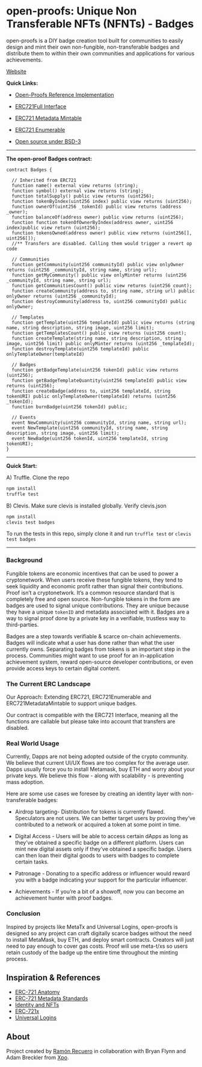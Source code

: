 # open-proofs: Unique Non Transferable NFTs (NFNTs)  - Badges
open-proofs is a DIY badge creation tool built for communities to easily design and mint their own non-fungible, non-transferable badges and distribute them to within their own communities and applications for various achievements.

[Website](http://openproofs.com/)

**Quick Links:**

- [Open-Proofs Reference Implementation](contracts/Badges/Badges.sol)

- [ERC721Full Interface](https://github.com/OpenZeppelin/openzeppelin-solidity/blob/master/contracts/token/ERC721/IERC721Full.sol)

- [ERC721 Metadata Mintable](https://github.com/OpenZeppelin/openzeppelin-solidity/blob/master/contracts/token/ERC721/ERC721MetadataMintable.sol)

- [ERC721 Enumerable](https://github.com/OpenZeppelin/openzeppelin-solidity/blob/master/contracts/token/ERC721/ERC721Enumerable.sol)

- [Open source under BSD-3](LICENSE)
---

**The open-proof Badges contract:**

```sol
contract Badges {

  // Inherited from ERC721
  function name() external view returns (string);
  function symbol() external view returns (string);
  function totalSupply() public view returns (uint256);
  function tokenByIndex(uint256 index) public view returns (uint256);
  function ownerOf(uint256 _tokenId) public view returns (address _owner);
  function balanceOf(address owner) public view returns (uint256);
  function function tokenOfOwnerByIndex(address owner, uint256 index)public view return (uint256);
  function tokensOwned(address owner) public view returns (uint256[], uint256[]);
  //** Transfers are disabled. Calling them would trigger a revert op code

  // Communities
  function getCommunity(uint256 communityId) public view onlyOwner returns (uint256 _communityId, string name, string url);
  function getMyCommunity() public view onlyMinter returns (uint256 _communityId, string name, string url);
  function getCommunitiesCount() public view returns (uint256 count);
  function createCommunity(address to, string name, string url) public onlyOwner returns (uint256 _communityId);
  function destroyCommunity(address to, uint256 communityId) public onlyOwner;

  // Templates
  function getTemplate(uint256 templateId) public view returns (string name, string description, string image, uint256 limit);
  function getTemplatesCount() public view returns (uint256 count);
  function createTemplate(string name, string description, string image, uint256 limit) public onlyMinter returns (uint256 _templateId);
  function destroyTemplate(uint256 templateId) public onlyTemplateOwner(templateId)

  // Badges
  function getBadgeTemplate(uint256 tokenId) public view returns (uint256);
  function getBadgeTemplateQuantity(uint256 templateId) public view returns (uint256);
  function createBadge(address to, uint256 templateId, string tokenURI) public onlyTemplateOwner(templateId) returns (uint256 _tokenId);
  function burnBadge(uint256 tokenId) public;

  // Events
  event NewCommunity(uint256 communityId, string name, string url);
  event NewTemplate(uint256 communityId, string name, string description, string image, uint256 limit);
  event NewBadge(uint256 tokenId, uint256 templateId, string tokenURI);
}
```

----

**Quick Start:**

A) Truffle. Clone the repo
```bash
npm install
truffle test


```
B) Clevis. Make sure clevis is installed globally. Verify clevis.json
```bash
npm install
clevis test badges
```

To run the tests in this repo, simply clone it and run `truffle test` or `clevis test badges`

----

### Background
Fungible tokens are economic incentives that can be used to  power a cryptonetwork.  When users receive these fungible tokens, they tend to seek liquidity and economic profit rather than signal their contributions.  Proof isn’t a cryptonetwork. It’s a common resource standard that is completely free and open source.  Non-fungible tokens in the form are badges are used to signal unique contributions. They are unique because they have a unique `tokenID` and metadata associated with it. Badges are a way to signal proof done by a private key in a verifiable, trustless way to third-parties.

Badges are a step towards verifiable & scarce on-chain achievements. Badges will indicate what a user has done rather than what the user currently owns. Separating badges from tokens is an important step in the process. Communities might want to use proof for an in-application achievement system, reward open-source developer contributions, or even provide access keys to certain digital content.

### The Current ERC Landscape

Our Approach: Extending ERC721, ERC721Enumerable and ERC721MetadataMintable to support unique badges.

Our contract is compatible with the ERC721 Interface, meaning all the functions are callable but please take into account that transfers are disabled.

### Real World Usage

Currently, Dapps are not being adopted outside of the crypto community.  We believe that current UI/UX flows are too complex for the average user. Dapps usually force you to install Metamask, buy ETH and worry about your private keys. We believe this flow - along with scalability - is preventing mass adoption.

Here are some use cases we foresee by creating an identity layer with non-transferable badges:

- Airdrop targeting- Distribution for tokens is currently flawed. Speculators are not users. We can better target users by proving they’ve contributed to a network or acquired a token at some point in time.

- Digital Access - Users will be able to access certain dApps as long as they’ve obtained a specific badge on a different platform. Users can mint new digital assets only if they’ve obtained a specific badge. Users can then loan their digital goods to users with badges to complete certain tasks.

- Patronage - Donating to a specific address or influencer would reward you with a badge indicating your support for the particular influencer.

- Achievements - If you’re a bit of a showoff, now you can become an achievement hunter with proof badges.

### Conclusion

Inspired by projects like MetaTx and Universal Logins, open-proofs is designed so any project can craft digitally scarce badges without the need to install MetaMask, buy ETH, and deploy smart contracts. Creators will just need to pay enough to cover gas costs. Proof will use meta-t/xs so users retain custody of the badge up the entire time throughout the minting process.

## Inspiration & References

- [ERC-721 Anatomy](https://medium.com/crypto-currently/the-anatomy-of-erc721-e9db77abfc24?ref=producthunt)
- [ERC-721 Metadata Standards](https://medium.com/blockchain-manchester/erc-721-metadata-standards-and-ipfs-94b01fea2a89)
- [Identity and NFTs](https://medium.com/originprotocol/managing-identity-with-a-ui-for-erc-725-5c7422b38c09)
- [ERC-721x](https://erc721x.org/)
- [Universal Logins](https://medium.com/@avsa/universal-logins-first-demo-1dc8b17a8de7)

## About

Project created by [Ramón Recuero](https://www.ramonrecuero.com) in collaboration with Bryan Flynn and Adam Breckler from [Xpo](https://xpo.network).
